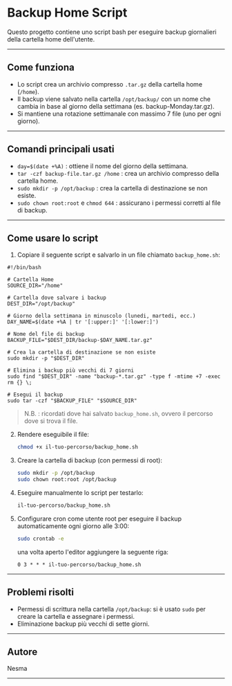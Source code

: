 # Backup Home Script

Questo progetto contiene uno script bash per eseguire backup giornalieri della cartella home dell'utente.

---

## Come funziona

- Lo script crea un archivio compresso `.tar.gz` della cartella home (`/home`).
- Il backup viene salvato nella cartella `/opt/backup/` con un nome che cambia in base al giorno della settimana (es. backup-Monday.tar.gz).
- Si mantiene una rotazione settimanale con massimo 7 file (uno per ogni giorno).

---

## Comandi principali usati

- `day=$(date +%A)` : ottiene il nome del giorno della settimana.
- `tar -czf backup-file.tar.gz /home` : crea un archivio compresso della cartella home.
- `sudo mkdir -p /opt/backup` : crea la cartella di destinazione se non esiste.
- `sudo chown root:root` e `chmod 644` : assicurano i permessi corretti al file di backup.

---

## Come usare lo script

1. Copiare il seguente script e salvarlo in un file chiamato `backup_home.sh`:
```
#!/bin/bash

# Cartella Home
SOURCE_DIR="/home"

# Cartella dove salvare i backup
DEST_DIR="/opt/backup"

# Giorno della settimana in minuscolo (lunedi, martedi, ecc.)
DAY_NAME=$(date +%A | tr '[:upper:]' '[:lower:]')

# Nome del file di backup
BACKUP_FILE="$DEST_DIR/backup-$DAY_NAME.tar.gz"

# Crea la cartella di destinazione se non esiste
sudo mkdir -p "$DEST_DIR"

# Elimina i backup più vecchi di 7 giorni
sudo find "$DEST_DIR" -name "backup-*.tar.gz" -type f -mtime +7 -exec rm {} \;

# Esegui il backup
sudo tar -czf "$BACKUP_FILE" "$SOURCE_DIR"

```

> N.B. : ricordati dove hai salvato `backup_home.sh`, ovvero il percorso dove si trova il file.

2. Rendere eseguibile il file:

   ```bash
   chmod +x il-tuo-percorso/backup_home.sh
   ```

3. Creare la cartella di backup (con permessi di root):

   ```bash
   sudo mkdir -p /opt/backup
   sudo chown root:root /opt/backup
   ```

4. Eseguire manualmente lo script per testarlo:

   ```bash
   il-tuo-percorso/backup_home.sh
   ```

5. Configurare cron come utente root per eseguire il backup automaticamente ogni giorno alle 3:00:

   ```bash
   sudo crontab -e
   ```

   una volta aperto l'editor aggiungere la seguente riga:
   ```
   0 3 * * * il-tuo-percorso/backup_home.sh
   ```

---

## Problemi risolti

- Permessi di scrittura nella cartella `/opt/backup`: si è usato `sudo` per creare la cartella e assegnare i permessi.
- Eliminazione backup più vecchi di sette giorni.

---

## Autore

Nesma

---
